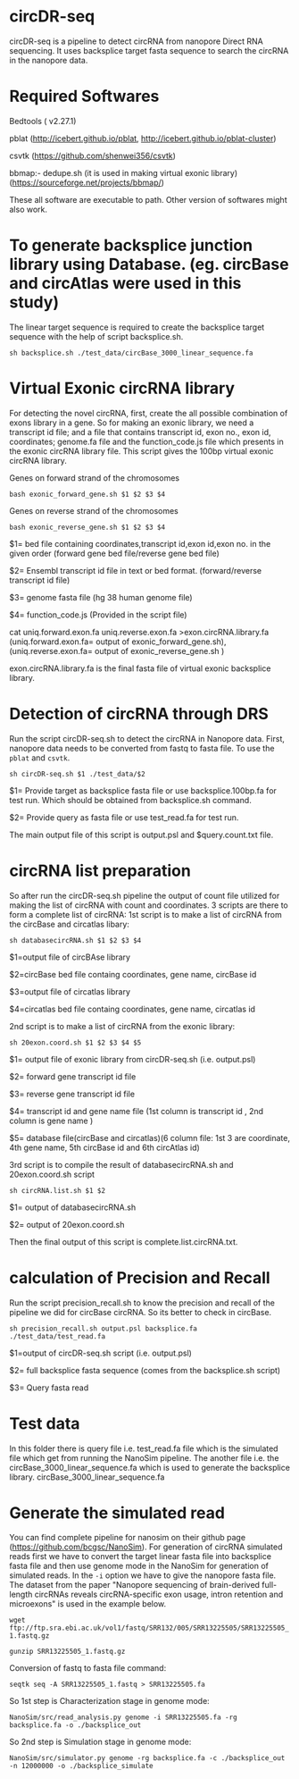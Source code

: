 # circDR-seq
circDR-seq is a pipeline to detect circRNA from nanopore Direct RNA sequencing. It uses backsplice target fasta sequence to search the circRNA in the nanopore data.

# Required Softwares
Bedtools ( v2.27.1)

pblat (http://icebert.github.io/pblat, http://icebert.github.io/pblat-cluster)

csvtk (https://github.com/shenwei356/csvtk)

bbmap:- dedupe.sh (it is used in making virtual exonic library)(https://sourceforge.net/projects/bbmap/)

These all software are executable to path. Other version of softwares might also work.

# To generate backsplice junction library using Database. (eg. circBase and circAtlas were used in this study)
The linear target sequence is required to create the backsplice target sequence with the help of script backsplice.sh. 

`sh backsplice.sh ./test_data/circBase_3000_linear_sequence.fa`

# Virtual Exonic circRNA library
For detecting the novel circRNA, first, create the all possible combination of exons library in a gene. So for making an exonic library, we need a transcript id file; and a file that contains transcript id, exon no., exon id, coordinates; genome.fa file and the function_code.js file which presents in the exonic circRNA library file.
This script gives the 100bp virtual exonic circRNA library.

Genes on forward strand of the chromosomes

`bash exonic_forward_gene.sh $1 $2 $3 $4`

Genes on reverse strand of the chromosomes

`bash exonic_reverse_gene.sh $1 $2 $3 $4`

$1= bed file containing coordinates,transcript id,exon id,exon no. in the given order (forward gene bed file/reverse gene bed file)

$2= Ensembl transcript id file in text or bed format. (forward/reverse transcript id file)

$3= genome fasta file (hg 38 human genome file)

$4= function_code.js (Provided in the script file)

cat uniq.forward.exon.fa uniq.reverse.exon.fa >exon.circRNA.library.fa (uniq.forward.exon.fa= output of exonic_forward_gene.sh), (uniq.reverse.exon.fa= output of exonic_reverse_gene.sh )

exon.circRNA.library.fa is the final fasta file of virtual exonic backsplice library. 

# Detection of circRNA through DRS
Run the script circDR-seq.sh to detect the circRNA in Nanopore data. First, nanopore data needs to be converted from fastq to fasta file. To use the `pblat` and `csvtk`.

`sh circDR-seq.sh $1 ./test_data/$2`

$1= Provide target as backsplice fasta file or use backsplice.100bp.fa for test run. Which should be obtained from backsplice.sh command.

$2= Provide query as fasta file or use test_read.fa for test run.

The main output file of this script is output.psl and $query.count.txt file.

# circRNA list preparation
So after run the circDR-seq.sh pipeline the output of count file utilized for making the list of circRNA with count and coordinates. 3 scripts are there to form a complete list of circRNA:
1st script is to make a list of circRNA from the circBase and circatlas libary:

`sh databasecircRNA.sh $1 $2 $3 $4`

$1=output file of circBAse library 

$2=circBase bed file containg coordinates, gene name, circBase id 

$3=output file of circatlas library 

$4=circatlas bed file containg coordinates, gene name, circatlas id

2nd script is to make a list of circRNA from the exonic library:

`sh 20exon.coord.sh $1 $2 $3 $4 $5`

$1= output file of exonic library from circDR-seq.sh (i.e. output.psl)

$2= forward gene transcript id file

$3= reverse gene transcript id file

$4= transcript id and gene name file (1st column is transcript id , 2nd column is gene name )

$5= database file(circBase and circatlas)(6 column file: 1st 3 are coordinate, 4th gene name, 5th circBase id and 6th circAtlas id)

3rd script is to compile the result of databasecircRNA.sh and 20exon.coord.sh script 

`sh circRNA.list.sh $1 $2`

$1= output of databasecircRNA.sh

$2= output of 20exon.coord.sh

Then the final output of this script is complete.list.circRNA.txt.

# calculation of Precision and Recall
Run the script precision_recall.sh to know the precision and recall of the pipeline we did for circBase circRNA. So its better to check in circBase.

`sh precision_recall.sh output.psl backsplice.fa ./test_data/test_read.fa`

$1=output of circDR-seq.sh script (i.e. output.psl)

$2= full backsplice fasta sequence (comes from the backsplice.sh script)

$3= Query fasta read

# Test data
In this folder there is query file i.e. test_read.fa file which is the simulated file which get from running the NanoSim pipeline. The another file i.e. the circBase_3000_linear_sequence.fa which is used to generate the backsplice library. circBase_3000_linear_sequence.fa

# Generate the simulated read
You can find complete pipeline for nanosim on their github page (https://github.com/bcgsc/NanoSim). For generation of circRNA simulated reads first we have to convert the target linear fasta file into backsplice fasta file and then use genome mode in the NanoSim for generation of simulated reads. In the `-i` option we have to give the nanopore fasta file. The dataset from the paper "Nanopore sequencing of brain-derived full-length circRNAs reveals circRNA-specific exon usage, intron retention and microexons" is used in the example below.

`wget ftp://ftp.sra.ebi.ac.uk/vol1/fastq/SRR132/005/SRR13225505/SRR13225505_1.fastq.gz`

`gunzip SRR13225505_1.fastq.gz`

Conversion of fastq to fasta file command:

`seqtk seq -A SRR13225505_1.fastq > SRR13225505.fa` 

So 1st step is Characterization stage in genome mode:

`NanoSim/src/read_analysis.py genome -i SRR13225505.fa -rg backsplice.fa -o ./backsplice_out`

So 2nd step is Simulation stage in genome mode:

`NanoSim/src/simulator.py genome -rg backsplice.fa -c ./backsplice_out -n 12000000 -o ./backsplice_simulate`
